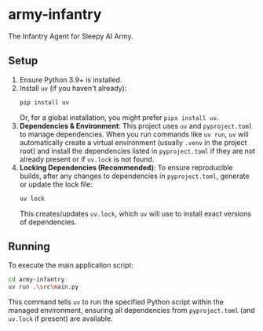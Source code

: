 # army-infantry

The Infantry Agent for Sleepy AI Army.

## Setup

1. Ensure Python 3.9+ is installed.
2. Install `uv` (if you haven't already):
   ```bash
   pip install uv
   ```
   Or, for a global installation, you might prefer `pipx install uv`.
3. **Dependencies & Environment**: This project uses `uv` and `pyproject.toml` to manage dependencies. When you run commands like `uv run`, `uv` will automatically create a virtual environment (usually `.venv` in the project root) and install the dependencies listed in `pyproject.toml` if they are not already present or if `uv.lock` is not found.
4. **Locking Dependencies (Recommended)**: To ensure reproducible builds, after any changes to dependencies in `pyproject.toml`, generate or update the lock file:
   ```bash
   uv lock
   ```
   This creates/updates `uv.lock`, which `uv` will use to install exact versions of dependencies.

## Running

To execute the main application script:
```bash
cd army-infantry
uv run .\src\main.py
```
This command tells `uv` to run the specified Python script within the managed environment, ensuring all dependencies from `pyproject.toml` (and `uv.lock` if present) are available.
